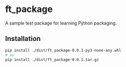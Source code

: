 # ft_package

A sample test package for learning Python packaging.

## Installation

```bash
pip install ./dist/ft_package-0.0.1-py3-none-any.whl
# ou
pip install ./dist/ft_package-0.0.1.tar.gz